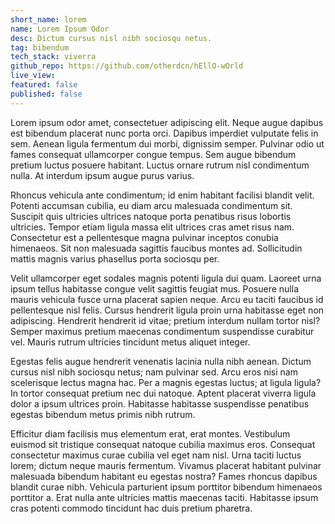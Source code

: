 ```yaml
---
short_name: lorem
name: Lorem Ipsum Odor
desc: Dictum cursus nisl nibh sociosqu netus.
tag: bibendum
tech_stack: viverra
github_repo: https://github.com/otherdcn/hEllO-wOrld
live_view: 
featured: false
published: false
---
```


Lorem ipsum odor amet, consectetuer adipiscing elit. Neque augue dapibus est bibendum placerat nunc porta orci. Dapibus imperdiet vulputate felis in sem. Aenean ligula fermentum dui morbi, dignissim semper. Pulvinar odio ut fames consequat ullamcorper congue tempus. Sem augue bibendum pretium luctus posuere habitant. Luctus ornare rutrum nisl condimentum nulla. At interdum ipsum augue purus varius.

Rhoncus vehicula ante condimentum; id enim habitant facilisi blandit velit. Potenti accumsan cubilia, eu diam arcu malesuada condimentum sit. Suscipit quis ultricies ultrices natoque porta penatibus risus lobortis ultricies. Tempor etiam ligula massa elit ultrices cras amet risus nam. Consectetur est a pellentesque magna pulvinar inceptos conubia himenaeos. Sit non malesuada sagittis faucibus montes ad. Sollicitudin mattis magnis varius phasellus porta sociosqu per.

Velit ullamcorper eget sodales magnis potenti ligula dui quam. Laoreet urna ipsum tellus habitasse congue velit sagittis feugiat mus. Posuere nulla mauris vehicula fusce urna placerat sapien neque. Arcu eu taciti faucibus id pellentesque nisl felis. Cursus hendrerit ligula proin urna habitasse eget non adipiscing. Hendrerit hendrerit id vitae; pretium interdum nullam tortor nisl? Semper maximus pretium maecenas condimentum suspendisse curabitur vel. Mauris rutrum ultricies tincidunt metus aliquet integer.

Egestas felis augue hendrerit venenatis lacinia nulla nibh aenean. Dictum cursus nisl nibh sociosqu netus; nam pulvinar sed. Arcu eros nisi nam scelerisque lectus magna hac. Per a magnis egestas luctus; at ligula ligula? In tortor consequat pretium nec dui natoque. Aptent placerat viverra ligula dolor a ipsum ultrices proin. Habitasse habitasse suspendisse penatibus egestas bibendum metus primis nibh rutrum.

Efficitur diam facilisis mus elementum erat, erat montes. Vestibulum euismod sit tristique consequat natoque cubilia maximus eros. Consequat consectetur maximus curae cubilia vel eget nam nisl. Urna taciti luctus lorem; dictum neque mauris fermentum. Vivamus placerat habitant pulvinar malesuada bibendum habitant eu egestas nostra? Fames rhoncus dapibus blandit curae nibh. Vehicula parturient ipsum porttitor bibendum himenaeos porttitor a. Erat nulla ante ultricies mattis maecenas taciti. Habitasse ipsum cras potenti commodo tincidunt hac duis pretium pharetra.
